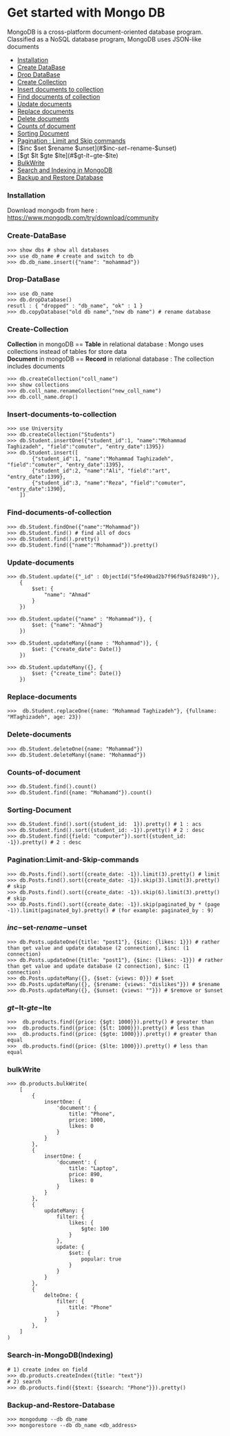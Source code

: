 # Get started with Mongo DB
MongoDB is a cross-platform document-oriented database program.
Classified as a NoSQL database program, MongoDB uses JSON-like documents

- [Installation](#Installation)
- [Create DataBase](#Create-DataBase)
- [Drop DataBase](#Drop-DataBase)
- [Create Collection](#Create-Collection)
- [Insert documents to collection](#Insert-documents-to-collection)
- [Find documents of collection](#Find-documents-of-collection)
- [Update documents](#Update-documents)
- [Replace documents](#Replace-documents)
- [Delete documents](#Delete-documents)
- [Counts of document](#Counts-of-document)
- [Sorting Document](#Sorting-Document)
- [Pagination : Limit and Skip commands](#Pagination:Limit-and-Skip-commands)
- [$inc $set $rename $unset](#$inc-$set-$rename-$unset)
- [$gt $lt $gte $lte](#$gt-$lt-$gte-$lte)
- [BulkWrite](#bulkWrite)
- [Search and Indexing in MongoDB](#Search-in-MongoDB(Indexing))
- [Backup and Restore Database](#Backup-and-Restore-Database)

### Installation
Download mongodb from here : https://www.mongodb.com/try/download/community


### Create-DataBase
```shell 
>>> show dbs # show all databases
>>> use db_name # create and switch to db
>>> db.db_name.insert({"name": "mohammad"})
```

### Drop-DataBase
```shell 
>>> use db_name
>>> db.dropDatabase()
resutl : { "dropped" : "db_name", "ok" : 1 }
>>> db.copyDatabase("old db name","new db name") # rename database
```

### Create-Collection
**Collection** in mongoDB == **Table** in relational database : Mongo uses collections instead of tables for store data <br>
**Document**  in mongoDB == **Record** in relational database : The collection includes documents

```shell 
>>> db.createCollection("coll_name")
>>> show collections
>>> db.coll_name.renameCollection("new_coll_name")
>>> db.coll_name.drop()
```

### Insert-documents-to-collection
```shell 
>>> use University
>>> db.createCollection("Students")
>>> db.Student.insertOne({"student_id":1, "name":"Mohammad Taghizadeh", "field":"comuter", "entry_date":1395})
>>> db.Student.insert([
        {"student_id":1, "name":"Mohammad Taghizadeh", "field":"comuter", "entry_date":1395},
        {"student_id":2, "name":"Ali", "field":"art", "entry_date":1399},
        {"student_id":3, "name":"Reza", "field":"comuter", "entry_date":1390},
    ])
```

### Find-documents-of-collection
```shell 
>>> db.Student.findOne({"name":"Mohammad"})
>>> db.Student.find() # find all of docs
>>> db.Student.find().pretty() 
>>> db.Student.find({"name":"Mohammad"}).pretty() 

```

### Update-documents
```shell 
>>> db.Student.update({"_id" : ObjectId("5fe490ad2b7f96f9a5f8249b")}, 
    {
        $set: {
            "name": "Ahmad"
        }
    })

>>> db.Student.update({"name" : "Mohammad")}, {
        $set: {"name": "Ahmad"}
    })

>>> db.Student.updateMany({name : "Mohammad")}, {
        $set: {"create_date": Date()}
    })

>>> db.Student.updateMany({}, {
        $set: {"create_time": Date()}
    })
```

### Replace-documents 
```shell 
>>>  db.Student.replaceOne({name: "Mohammad Taghizadeh"}, {fullname: "MTaghizadeh", age: 23})
```

### Delete-documents
```shell 
>>> db.Student.deleteOne({name: "Mohammad"})
>>> db.Student.deleteMany({name: "Mohammad"})
```

### Counts-of-document
```shell 
>>> db.Student.find().count()
>>> db.Student.find({name: "Mohamamd"}).count()
```

### Sorting-Document
```shell   
>>> db.Student.find().sort({student_id:  1}).pretty() # 1 : acs
>>> db.Student.find().sort({student_id: -1}).pretty() # 2 : desc
>>> db.Student.find({field: "computer"}).sort({student_id: -1}).pretty() # 2 : desc
```

### Pagination:Limit-and-Skip-commands
```shell 
>>> db.Posts.find().sort({create_date: -1}).limit(3).pretty() # limit
>>> db.Posts.find().sort({create_date: -1}).skip(3).limit(3).pretty() # skip
>>> db.Posts.find().sort({create_date: -1}).skip(6).limit(3).pretty() # skip
>>> db.Posts.find().sort({create_date: -1}).skip(paginated_by * (page -1)).limit(paginated_by).pretty() # (for example: paginated_by : 9)
```

### $inc-$set-$rename-$unset
```shell
>>> db.Posts.updateOne({title: "post1"}, {$inc: {likes: 1}}) # rather than get value and update database (2 connection), $inc: (1 connection) 
>>> db.Posts.updateOne({title: "post1"}, {$inc: {likes: -1}}) # rather than get value and update database (2 connection), $inc: (1 connection) 
>>> db.Posts.updateMany({}, {$set: {views: 0}}) # $set
>>> db.Posts.updateMany({}, {$rename: {views: "dislikes"}}) # $rename
>>> db.Posts.updateMany({}, {$unset: {views: ""}}) # $remove or $unset
```

### $gt-$lt-$gte-$lte
```shell 
>>>  db.products.find({price: {$gt: 1000}}).pretty() # greater than
>>>  db.products.find({price: {$lt: 1000}}).pretty() # less than
>>>  db.products.find({price: {$gte: 1000}}).pretty() # greater than equal
>>>  db.products.find({price: {$lte: 1000}}).pretty() # less than equal
```
 
### bulkWrite
```shell 
>>> db.products.bulkWrite(
    [
        {
            insertOne: {
                'document': {
                    title: "Phone",
                    price: 1000,
                    likes: 0
                }
            }
        },
        {
            insertOne: {
                'document': {
                    title: "Laptop",
                    price: 890,
                    likes: 0
                }
            }
        },
        {
            updateMany: {
                filter: {
                    likes: {
                        $gte: 100
                    }
                },
                update: {
                    $set: {
                        popular: true
                    }
                }
            }
        },
        {
            delteOne: {
                filter: {
                    title: "Phone"
                }
            }
        },
    ]
)
```

### Search-in-MongoDB(Indexing)
```shell 
# 1) create index on field
>>> db.products.createIndex({title: "text"})
# 2) search
>>> db.products.find({$text: {$search: "Phone"}}).pretty()
```

### Backup-and-Restore-Database
```shell 
>>> mongodump --db db_name  
>>> mongorestore --db db_name <db_address>
```
